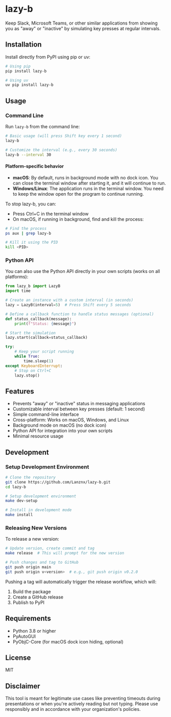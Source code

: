 # lazy-b

Keep Slack, Microsoft Teams, or other similar applications from showing you as "away" or "inactive" by simulating key presses at regular intervals.

## Installation

Install directly from PyPI using pip or uv:

```bash
# Using pip
pip install lazy-b

# Using uv
uv pip install lazy-b
```

## Usage

### Command Line

Run `lazy-b` from the command line:

```bash
# Basic usage (will press Shift key every 1 second)
lazy-b

# Customize the interval (e.g., every 30 seconds)
lazy-b --interval 30
```

#### Platform-specific behavior

- **macOS**: By default, runs in background mode with no dock icon. You can close the terminal window after starting it, and it will continue to run.
- **Windows/Linux**: The application runs in the terminal window. You need to keep the window open for the program to continue running.

To stop lazy-b, you can:
- Press Ctrl+C in the terminal window
- On macOS, if running in background, find and kill the process:

```bash
# Find the process
ps aux | grep lazy-b

# Kill it using the PID
kill <PID>
```

### Python API

You can also use the Python API directly in your own scripts (works on all platforms):

```python
from lazy_b import LazyB
import time

# Create an instance with a custom interval (in seconds)
lazy = LazyB(interval=5)  # Press Shift every 5 seconds

# Define a callback function to handle status messages (optional)
def status_callback(message):
    print(f"Status: {message}")

# Start the simulation
lazy.start(callback=status_callback)

try:
    # Keep your script running
    while True:
        time.sleep(1)
except KeyboardInterrupt:
    # Stop on Ctrl+C
    lazy.stop()
```

## Features

- Prevents "away" or "inactive" status in messaging applications
- Customizable interval between key presses (default: 1 second)
- Simple command-line interface
- Cross-platform: Works on macOS, Windows, and Linux
- Background mode on macOS (no dock icon)
- Python API for integration into your own scripts
- Minimal resource usage

## Development

### Setup Development Environment

```bash
# Clone the repository
git clone https://github.com/Lanznx/lazy-b.git
cd lazy-b

# Setup development environment
make dev-setup

# Install in development mode
make install
```

### Releasing New Versions

To release a new version:

```bash
# Update version, create commit and tag
make release  # This will prompt for the new version

# Push changes and tag to GitHub
git push origin main
git push origin v<version>  # e.g., git push origin v0.2.0
```

Pushing a tag will automatically trigger the release workflow, which will:
1. Build the package
2. Create a GitHub release
3. Publish to PyPI

## Requirements

- Python 3.8 or higher
- PyAutoGUI
- PyObjC-Core (for macOS dock icon hiding, optional)

## License

MIT

## Disclaimer

This tool is meant for legitimate use cases like preventing timeouts during presentations or when you're actively reading but not typing. Please use responsibly and in accordance with your organization's policies.